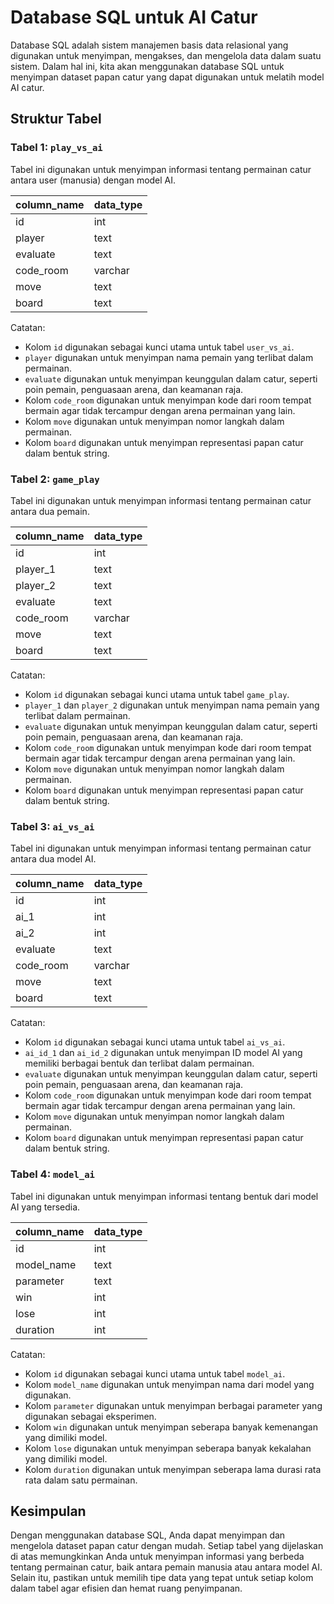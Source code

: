 <h1>Database SQL untuk AI Catur</h1>
    <p>
        Database SQL adalah sistem manajemen basis data relasional yang digunakan untuk menyimpan, mengakses, dan mengelola data dalam suatu sistem. Dalam hal ini, kita akan menggunakan database SQL untuk menyimpan dataset papan catur yang dapat digunakan untuk melatih model AI catur.
    </p>
    <h2>
        Struktur Tabel
    </h2>
    <h3>
        Tabel 1: <code>play_vs_ai</code>
    </h3>
    <p>
        Tabel ini digunakan untuk menyimpan informasi tentang permainan catur antara user (manusia) dengan model AI.
    </p>
    <table>
        <thead>
            <tr>
                <th>column_name</th>
                <th>data_type</th>
            </tr>
        </thead>
        <tbody>
            <tr>
                <td>id</td>
                <td>int</td>
            </tr>
            <tr>
                <td>player</td>
                <td>text</td>
            </tr>
            <tr>
                <td>evaluate</td>
                <td>text</td>
            </tr>
            <tr>
                <td>code_room</td>
                <td>varchar</td>
            </tr>
            <tr>
                <td>move</td>
                <td>text</td>
            </tr>
            <tr>
                <td>board</td>
                <td>text</td>
            </tr>
        </tbody>
    </table>
    <p>Catatan:</p>
    <ul>
        <li>
            Kolom <code>id</code> digunakan sebagai kunci utama untuk tabel <code>user_vs_ai</code>.
        </li>
        <li>
            <code>player</code> digunakan untuk menyimpan nama pemain yang terlibat dalam permainan.
        </li>
        <li>
            <code>evaluate</code> digunakan untuk menyimpan keunggulan dalam catur, seperti poin pemain, penguasaan arena, dan keamanan raja.
        </li>
        <li>
            Kolom <code>code_room</code> digunakan untuk menyimpan kode dari room tempat bermain agar tidak tercampur dengan arena permainan yang lain.
        </li>
        <li>
            Kolom <code>move</code> digunakan untuk menyimpan nomor langkah dalam permainan.
        </li>
        <li>
            Kolom <code>board</code> digunakan untuk menyimpan representasi papan catur dalam bentuk string.
        </li>
    </ul>
    <h3>
        Tabel 2: <code>game_play</code>
    </h3>
    <p>
        Tabel ini digunakan untuk menyimpan informasi tentang permainan catur antara dua pemain.
    </p>
    <table>
        <thead>
            <tr>
                <th>column_name</th>
                <th>data_type</th>
            </tr>
        </thead>
        <tbody>
            <tr>
                <td>id</td>
                <td>int</td>
            </tr>
            <tr>
                <td>player_1</td>
                <td>text</td>
            </tr>
            <tr>
                <td>player_2</td>
                <td>text</td>
            </tr>
            <tr>
                <td>evaluate</td>
                <td>text</td>
            </tr>
            <tr>
                <td>code_room</td>
                <td>varchar</td>
            </tr>
            <tr>
                <td>move</td>
                <td>text</td>
            </tr>
            <tr>
                <td>board</td>
                <td>text</td>
            </tr>
        </tbody>
    </table>
    <p>Catatan:</p>
    <ul>
        <li>
            Kolom <code>id</code> digunakan sebagai kunci utama untuk tabel <code>game_play</code>.
        </li>
        <li>
            <code>player_1</code> dan <code>player_2</code> digunakan untuk menyimpan nama pemain yang terlibat dalam permainan.
        </li>
        <li>
            <code>evaluate</code> digunakan untuk menyimpan keunggulan dalam catur, seperti poin pemain, penguasaan arena, dan keamanan raja.
        </li>
        <li>
            Kolom <code>code_room</code> digunakan untuk menyimpan kode dari room tempat bermain agar tidak tercampur dengan arena permainan yang lain.
        </li>
        <li>
            Kolom <code>move</code> digunakan untuk menyimpan nomor langkah dalam permainan.
        </li>
        <li>
            Kolom <code>board</code> digunakan untuk menyimpan representasi papan catur dalam bentuk string.
        </li>
    </ul>
    <h3>
        Tabel 3: <code>ai_vs_ai</code>
    </h3>
    <p>
        Tabel ini digunakan untuk menyimpan informasi tentang permainan catur antara dua model AI.
    </p>
    <table>
        <thead>
            <tr>
                <th>column_name</th>
                <th>data_type</th>
            </tr>
        </thead>
        <tbody>
            <tr>
                <td>id</td>
                <td>int</td>
            </tr>
            <tr>
                <td>ai_1</td>
                <td>int</td>
            </tr>
            <tr>
                <td>ai_2</td>
                <td>int</td>
            </tr>
            <tr>
                <td>evaluate</td>
                <td>text</td>
            </tr>
            <tr>
                <td>code_room</td>
                <td>varchar</td>
            </tr>
            <tr>
                <td>move</td>
                <td>text</td>
            </tr>
            <tr>
                <td>board</td>
                <td>text</td>
            </tr>
        </tbody>
    </table>
    <p>Catatan:</p>
    <ul>
        <li>
            Kolom <code>id</code> digunakan sebagai kunci utama untuk tabel <code>ai_vs_ai</code>.
        </li>
        <li>
            <code>ai_id_1</code> dan <code>ai_id_2</code> digunakan untuk menyimpan ID model AI yang memiliki berbagai bentuk dan terlibat dalam permainan.
        </li>
        <li>
            <code>evaluate</code> digunakan untuk menyimpan keunggulan dalam catur, seperti poin pemain, penguasaan arena, dan keamanan raja.
        </li>
        <li>
            Kolom <code>code_room</code> digunakan untuk menyimpan kode dari room tempat bermain agar tidak tercampur dengan arena permainan yang lain.
        </li>
        <li>
            Kolom <code>move</code> digunakan untuk menyimpan nomor langkah dalam permainan.
        </li>
        <li>
            Kolom <code>board</code> digunakan untuk menyimpan representasi papan catur dalam bentuk string.
        </li>
    </ul>
    <h3>
        Tabel 4: <code>model_ai</code>
    </h3>
    <p>
        Tabel ini digunakan untuk menyimpan informasi tentang bentuk dari model AI yang tersedia.
    </p>
    <table>
        <thead>
            <tr>
                <th>column_name</th>
                <th>data_type</th>
            </tr>
        </thead>
        <tbody>
            <tr>
                <td>id</td>
                <td>int</td>
            </tr>
            <tr>
                <td>model_name</td>
                <td>text</td>
            </tr>
            <tr>
                <td>parameter</td>
                <td>text</td>
            </tr>
            <tr>
                <td>win</td>
                <td>int</td>
            </tr>
            <tr>
                <td>lose</td>
                <td>int</td>
            </tr>
            <tr>
                <td>duration</td>
                <td>int</td>
            </tr>
        </tbody>
    </table>
    <p>Catatan:</p>
    <ul>
        <li>
            Kolom <code>id</code> digunakan sebagai kunci utama untuk tabel <code>model_ai</code>.
        </li>
        <li>
            Kolom <code>model_name</code> digunakan untuk menyimpan nama dari model yang digunakan.
        </li>
        <li>
            Kolom <code>parameter</code> digunakan untuk menyimpan berbagai parameter yang digunakan sebagai eksperimen.
        </li>
        <li>
            Kolom <code>win</code> digunakan untuk menyimpan seberapa banyak kemenangan yang dimiliki model.
        </li>
        <li>
            Kolom <code>lose</code> digunakan untuk menyimpan seberapa banyak kekalahan yang dimiliki model.
        </li>
        <li>
            Kolom <code>duration</code> digunakan untuk menyimpan seberapa lama durasi rata rata dalam satu permainan.
        </li>
    </ul>
    <h2>Kesimpulan</h2>
    <p>
        Dengan menggunakan database SQL, Anda dapat menyimpan dan mengelola dataset papan catur dengan mudah. Setiap tabel yang dijelaskan di atas memungkinkan Anda untuk menyimpan informasi yang berbeda tentang permainan catur, baik antara pemain manusia atau antara model AI. Selain itu, pastikan untuk memilih tipe data yang tepat untuk setiap kolom dalam tabel agar efisien dan hemat ruang penyimpanan.
    </p>
    </div>
